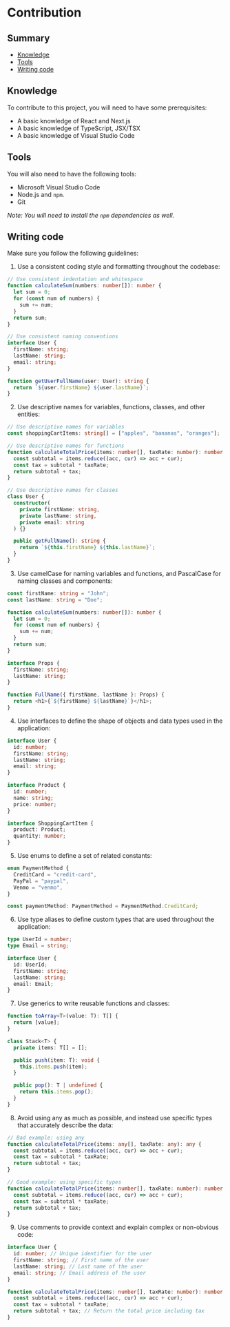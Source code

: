 # Contribution

## Summary

- [Knowledge](#knowledge)
- [Tools](#tools)
- [Writing code](#writing-code)

## Knowledge

To contribute to this project, you will need to have some prerequisites:

- A basic knowledge of React and Next.js
- A basic knowledge of TypeScript, JSX/TSX
- A basic knowledge of Visual Studio Code

## Tools

You will also need to have the following tools:

- Microsoft Visual Studio Code
- Node.js and `npm`.
- Git

_Note: You will need to install the `npm` dependencies as well._

## Writing code

Make sure you follow the following guidelines:

1. Use a consistent coding style and formatting throughout the codebase:

```ts
// Use consistent indentation and whitespace
function calculateSum(numbers: number[]): number {
  let sum = 0;
  for (const num of numbers) {
    sum += num;
  }
  return sum;
}

// Use consistent naming conventions
interface User {
  firstName: string;
  lastName: string;
  email: string;
}

function getUserFullName(user: User): string {
  return `${user.firstName} ${user.lastName}`;
}
```

2. Use descriptive names for variables, functions, classes, and other entities:

```ts
// Use descriptive names for variables
const shoppingCartItems: string[] = ["apples", "bananas", "oranges"];

// Use descriptive names for functions
function calculateTotalPrice(items: number[], taxRate: number): number {
  const subtotal = items.reduce((acc, cur) => acc + cur);
  const tax = subtotal * taxRate;
  return subtotal + tax;
}

// Use descriptive names for classes
class User {
  constructor(
    private firstName: string,
    private lastName: string,
    private email: string
  ) {}

  public getFullName(): string {
    return `${this.firstName} ${this.lastName}`;
  }
}
```

3. Use camelCase for naming variables and functions, and PascalCase for naming classes and components:

```ts
const firstName: string = "John";
const lastName: string = "Doe";

function calculateSum(numbers: number[]): number {
  let sum = 0;
  for (const num of numbers) {
    sum += num;
  }
  return sum;
}

interface Props {
  firstName: string;
  lastName: string;
}

function FullName({ firstName, lastName }: Props) {
  return <h1>{`${firstName} ${lastName}`}</h1>;
}
```

4. Use interfaces to define the shape of objects and data types used in the application:

```ts
interface User {
  id: number;
  firstName: string;
  lastName: string;
  email: string;
}

interface Product {
  id: number;
  name: string;
  price: number;
}

interface ShoppingCartItem {
  product: Product;
  quantity: number;
}
```

5. Use enums to define a set of related constants:

```ts
enum PaymentMethod {
  CreditCard = "credit-card",
  PayPal = "paypal",
  Venmo = "venmo",
}

const paymentMethod: PaymentMethod = PaymentMethod.CreditCard;
```

6. Use type aliases to define custom types that are used throughout the application:

```ts
type UserId = number;
type Email = string;

interface User {
  id: UserId;
  firstName: string;
  lastName: string;
  email: Email;
}
```

7. Use generics to write reusable functions and classes:

```ts
function toArray<T>(value: T): T[] {
  return [value];
}

class Stack<T> {
  private items: T[] = [];

  public push(item: T): void {
    this.items.push(item);
  }

  public pop(): T | undefined {
    return this.items.pop();
  }
}
```

8. Avoid using any as much as possible, and instead use specific types that accurately describe the data:

```ts
// Bad example: using any
function calculateTotalPrice(items: any[], taxRate: any): any {
  const subtotal = items.reduce((acc, cur) => acc + cur);
  const tax = subtotal * taxRate;
  return subtotal + tax;
}

// Good example: using specific types
function calculateTotalPrice(items: number[], taxRate: number): number {
  const subtotal = items.reduce((acc, cur) => acc + cur);
  const tax = subtotal * taxRate;
  return subtotal + tax;
}
```

9. Use comments to provide context and explain complex or non-obvious code:

```ts
interface User {
  id: number; // Unique identifier for the user
  firstName: string; // First name of the user
  lastName: string; // Last name of the user
  email: string; // Email address of the user
}

function calculateTotalPrice(items: number[], taxRate: number): number {
  const subtotal = items.reduce((acc, cur) => acc + cur);
  const tax = subtotal * taxRate;
  return subtotal + tax; // Return the total price including tax
}
```
